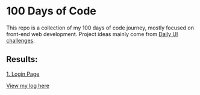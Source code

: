 # 100 Days of Code
This repo is a collection of my 100 days of code journey, mostly focused on front-end web development. Project ideas mainly come from [Daily UI challenges](http://collectui.com/).

## Results:
[1. Login Page](https://snowleo208.github.io/100-Days-of-Code/1.%20Login%20Page/index.html)

[View my log here](https://github.com/snowleo208/100-Days-of-Code/blob/master/log.md)
